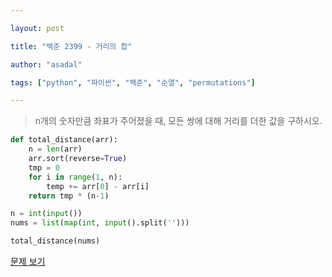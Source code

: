 ```yaml
---

layout: post

title: "백준 2399 - 거리의 합"

author: "asadal"

tags: ["python", "파이썬", "백준", "순열", "permutations"]

---
```


> n개의 숫자만큼 좌표가 주어졌을 때, 모든 쌍에 대해 거리를 더한 값을 구하시오. 

```python
def total_distance(arr):
    n = len(arr)
    arr.sort(reverse=True)
    tmp = 0
    for i in range(1, n):
        temp += arr[0] - arr[i]
    return tmp * (n-1)

n = int(input())
nums = list(map(int, input().split('')))

total_distance(nums)
```

[문제 보기](https://www.acmicpc.net/problem/2399)